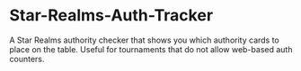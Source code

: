 # Star-Realms-Auth-Tracker
A Star Realms authority checker that shows you which authority cards to place on the table. Useful for tournaments that do not allow web-based auth counters.
